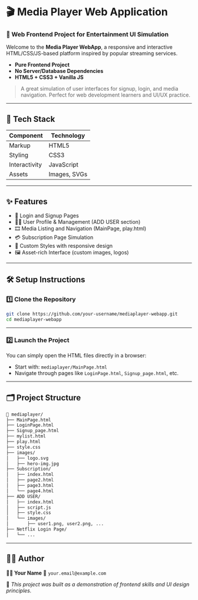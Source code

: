 

# 🎬 Media Player Web Application

### 🚀 Web Frontend Project for Entertainment UI Simulation

Welcome to the **Media Player WebApp**, a responsive and interactive HTML/CSS/JS-based platform inspired by popular streaming services.

* **Pure Frontend Project**
* **No Server/Database Dependencies**
* **HTML5 + CSS3 + Vanilla JS**

> A great simulation of user interfaces for signup, login, and media navigation.
> Perfect for web development learners and UI/UX practice.

---

## 🔧 Tech Stack

| **Component** | **Technology** |
| ------------- | -------------- |
| Markup        | HTML5          |
| Styling       | CSS3           |
| Interactivity | JavaScript     |
| Assets        | Images, SVGs   |

---

## ✨ Features

* 🔐 Login and Signup Pages
* 🧑‍💼 User Profile & Management (ADD USER section)
* 🎞️ Media Listing and Navigation (MainPage, play.html)
* 💳 Subscription Page Simulation
* 🎨 Custom Styles with responsive design
* 🖼️ Asset-rich Interface (custom images, logos)

---

## 🛠️ Setup Instructions

### 1️⃣ Clone the Repository

```bash
git clone https://github.com/your-username/mediaplayer-webapp.git
cd mediaplayer-webapp
```

---

### 2️⃣ Launch the Project

You can simply open the HTML files directly in a browser:

* Start with: `mediaplayer/MainPage.html`
* Navigate through pages like `LoginPage.html`, `Signup_page.html`, etc.

---

## 🗂️ Project Structure

```bash
📁 mediaplayer/
├── MainPage.html
├── LoginPage.html
├── Signup_page.html
├── mylist.html
├── play.html
├── style.css
├── images/
│   ├── logo.svg
│   ├── hero-img.jpg
├── Subscription/
│   ├── index.html
│   ├── page2.html
│   ├── page3.html
│   └── page4.html
├── ADD USER/
│   ├── index.html
│   ├── script.js
│   ├── style.css
│   └── images/
│       ├── user1.png, user2.png, ...
├── Netflix Login Page/
│   └── ...
```

---

## 🙋‍♂️ Author

**👨‍💻 Your Name**
📧 `your.email@example.com`

📘 *This project was built as a demonstration of frontend skills and UI design principles.*


